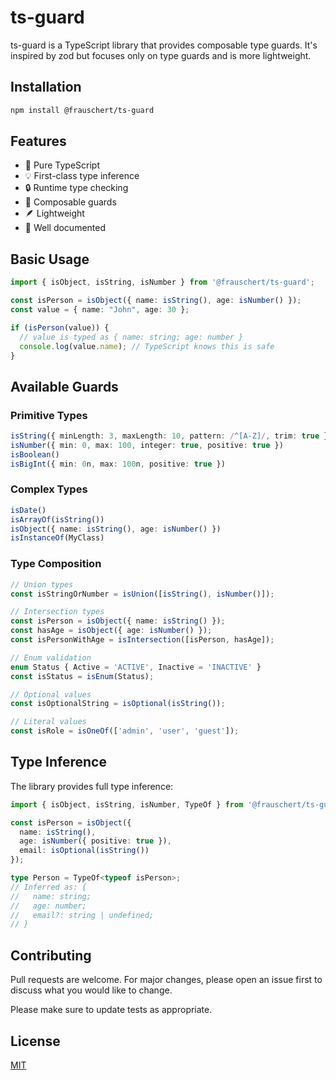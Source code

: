 # ts-guard

ts-guard is a TypeScript library that provides composable type guards.
It's inspired by zod but focuses only on type guards and is more lightweight.

## Installation

```bash
npm install @frauschert/ts-guard
```

## Features

- 🎯 Pure TypeScript
- 💡 First-class type inference
- 🔒 Runtime type checking
- 🧩 Composable guards
- 🪶 Lightweight
- 📘 Well documented

## Basic Usage

```typescript
import { isObject, isString, isNumber } from '@frauschert/ts-guard';

const isPerson = isObject({ name: isString(), age: isNumber() });
const value = { name: "John", age: 30 };

if (isPerson(value)) {
  // value is typed as { name: string; age: number }
  console.log(value.name); // TypeScript knows this is safe
}
```

## Available Guards

### Primitive Types
```typescript
isString({ minLength: 3, maxLength: 10, pattern: /^[A-Z]/, trim: true })
isNumber({ min: 0, max: 100, integer: true, positive: true })
isBoolean()
isBigInt({ min: 0n, max: 100n, positive: true })
```

### Complex Types
```typescript
isDate()
isArrayOf(isString())
isObject({ name: isString(), age: isNumber() })
isInstanceOf(MyClass)
```

### Type Composition
```typescript
// Union types
const isStringOrNumber = isUnion([isString(), isNumber()]);

// Intersection types
const isPerson = isObject({ name: isString() });
const hasAge = isObject({ age: isNumber() });
const isPersonWithAge = isIntersection([isPerson, hasAge]);

// Enum validation
enum Status { Active = 'ACTIVE', Inactive = 'INACTIVE' }
const isStatus = isEnum(Status);

// Optional values
const isOptionalString = isOptional(isString());

// Literal values
const isRole = isOneOf(['admin', 'user', 'guest']);
```

## Type Inference

The library provides full type inference:

```typescript
import { isObject, isString, isNumber, TypeOf } from '@frauschert/ts-guard';

const isPerson = isObject({
  name: isString(),
  age: isNumber({ positive: true }),
  email: isOptional(isString())
});

type Person = TypeOf<typeof isPerson>;
// Inferred as: {
//   name: string;
//   age: number;
//   email?: string | undefined;
// }
```

## Contributing

Pull requests are welcome. For major changes, please open an issue first
to discuss what you would like to change.

Please make sure to update tests as appropriate.

## License

[MIT](https://choosealicense.com/licenses/mit/)
